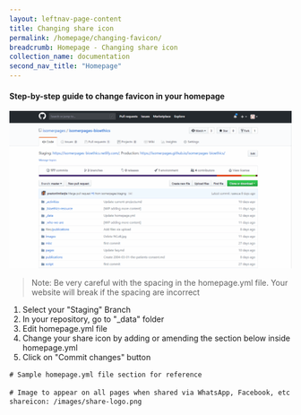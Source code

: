 ```yaml
---
layout: leftnav-page-content
title: Changing share icon
permalink: /homepage/changing-favicon/
breadcrumb: Homepage - Changing share icon
collection_name: documentation
second_nav_title: "Homepage"
---
```

#### **Step-by-step guide to change favicon in your homepage**
![Changing favicon of your homepage](/images/resources/changing-content-of-your-homepage.gif)
> Note: Be very careful with the spacing in the homepage.yml file. Your website will break if the spacing are incorrect

1. Select your "Staging" Branch
2. In your repository, go to "_data" folder
3. Edit homepage.yml file
4. Change your share icon by adding or amending the section below inside homepage.yml
5. Click on "Commit changes" button

```
# Sample homepage.yml file section for reference

# Image to appear on all pages when shared via WhatsApp, Facebook, etc
shareicon: /images/share-logo.png

```
